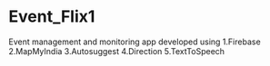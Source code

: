 # Event_Flix1
Event management and monitoring app developed using
1.Firebase
2.MapMyIndia
3.Autosuggest
4.Direction
5.TextToSpeech
